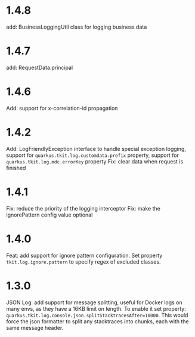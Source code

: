 # 1.4.8
add: BusinessLoggingUtil class for logging business data

# 1.4.7

add: RequestData.principal

# 1.4.6 

Add: support for x-correlation-id propagation

# 1.4.2

Add: LogFriendlyException interface to handle special exception logging, support for `quarkus.tkit.log.customdata.prefix` property, support for `quarkus.tkit.log.mdc.errorKey` property
Fix: clear data when request is finished

# 1.4.1

Fix: reduce the priority of the logging interceptor
Fix: make the ignorePattern config value optional

# 1.4.0

Feat: add support for ignore pattern configuration. Set property `tkit.log.ignore.pattern` to specify regex of excluded classes.
# 1.3.0

JSON Log: add support for message splitting, useful for Docker logs on many envs, as they have a 16KB limit on length.
To enable it set property: `quarkus.tkit.log.console.json.splitStacktracesAfter=10000`. This would force the json formatter to split any stacktraces into chunks, each with the same message header.
